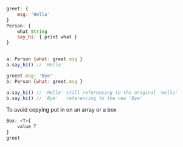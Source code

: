 ```js
greet: {
    msg: 'Hello'
}
Person: {
    what String
    say_hi: { print what }
}


a: Person {what: greet.msg }
a.say_hi() // 'Hello'

greeet.msg: 'Bye'
b: Person {what: greet.msg }

a.say_hi() // 'Hello' still referencing to the original 'Hello'
b.say_hi() // 'Bye'   referencing to the new 'Bye'
```


To avoid copying put in on an array or a box

```js
Box: <T>{
    value T
}
greet
```